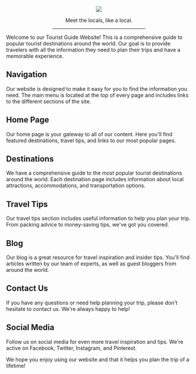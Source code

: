 <div align='center'><img src='https://raw.githubusercontent.com/GAURAV1-ui/Tripper/master/public/img/logo.png' />
<p>Meet the locals, like a local.</p>
<hr  width='50%'/>
</div>



Welcome to our Tourist Guide Website! This is a comprehensive guide to popular tourist destinations around the world. Our goal is to provide travelers with all the information they need to plan their trips and have a memorable experience.

## Navigation
Our website is designed to make it easy for you to find the information you need. The main menu is located at the top of every page and includes links to the different sections of the site.

## Home Page
Our home page is your gateway to all of our content. Here you'll find featured destinations, travel tips, and links to our most popular pages.

## Destinations
We have a comprehensive guide to the most popular tourist destinations around the world. Each destination page includes information about local attractions, accommodations, and transportation options.

## Travel Tips
Our travel tips section includes useful information to help you plan your trip. From packing advice to money-saving tips, we've got you covered.

## Blog
Our blog is a great resource for travel inspiration and insider tips. You'll find articles written by our team of experts, as well as guest bloggers from around the world.

## Contact Us
If you have any questions or need help planning your trip, please don't hesitate to contact us. We're always happy to help!

## Social Media
Follow us on social media for even more travel inspiration and tips. We're active on Facebook, Twitter, Instagram, and Pinterest.

We hope you enjoy using our website and that it helps you plan the trip of a lifetime!

